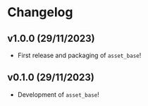 # Changelog

<!--next-version-placeholder-->

## v1.0.0 (29/11/2023)

- First release and packaging of `asset_base`!

## v0.1.0 (29/11/2023)

- Development of `asset_base`!